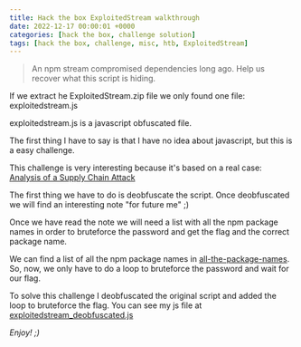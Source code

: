 ```yaml
---
title: Hack the box ExploitedStream walkthrough
date: 2022-12-17 00:00:01 +0000
categories: [hack the box, challenge solution]
tags: [hack the box, challenge, misc, htb, ExploitedStream]
---
```


>An npm stream compromised dependencies long ago. Help us recover what this script is hiding.

If we extract he ExploitedStream.zip file we only found one file: exploitedstream.js

exploitedstream.js is a javascript obfuscated file.

The first thing I have to say is that I have no idea about javascript, but this is a easy challenge.

This challenge is very interesting because it's based on a real case: [Analysis of a Supply Chain Attack](https://medium.com/@hkparker/analysis-of-a-supply-chain-attack-2bd8fa8286ac)

The first thing we have to do is deobfuscate the script. Once deobfuscated we will find an interesting note "for future me" ;)

Once we have read the note we will need a list with all the npm package names in order to bruteforce the password and get the flag and the correct package name.

We can find a list of all the npm package names in [all-the-package-names](https://github.com/nice-registry/all-the-package-names/blob/master/names.json).
So, now, we only have to do a loop to bruteforce the password and wait for our flag.

To solve this challenge I deobfuscated the original script and added the loop to bruteforce the flag. You can see my js file at [exploitedstream_deobfuscated.js](https://github.com/rubenhortas/hackthebox/blob/main/exploitedStream/exploitedstream_deobfuscated.js)

_Enjoy! ;)_
